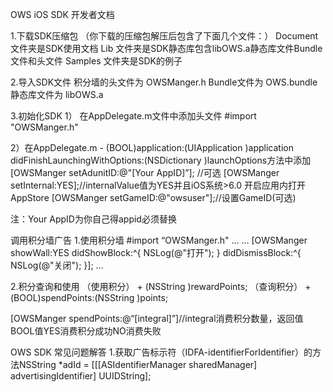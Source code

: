 OWS iOS SDK 开发者文档

1.下载SDK压缩包
（你下载的压缩包解压后包含了下面几个文件：）
Document 文件夹是SDK使用文档
Lib 文件夹是SDK静态库包含libOWS.a静态库文件Bundle文件和头文件 Samples 文件夹是SDK的例子

2.导入SDK文件
积分墙的头文件为 OWSManger.h Bundle文件为 OWS.bundle 静态库文件为 libOWS.a

3.初始化SDK
1） 在AppDelegate.m文件中添加头文件
#import "OWSManger.h"

2）在AppDelegate.m - (BOOL)application:(UIApplication )application didFinishLaunchingWithOptions:(NSDictionary )launchOptions方法中添加
[OWSManger setAdunitID:@"[Your AppID]”]; //可选 [OWSManger setInternal:YES];//internalValue值为YES并且iOS系统>6.0 开启应用内打开AppStore [OWSManger setGameID:@"owsuser"];//设置GameID(可选)

注：Your AppID为你自己得appid必须替换

调用积分墙广告
1.使用积分墙
#import “OWSManger.h" … … [OWSManger showWall:YES didShowBlock:^{ NSLog(@"打开"); } didDismissBlock:^{ NSLog(@"关闭"); }]; …

2.积分查询和使用
（使用积分） + (NSString )rewardPoints; （查询积分） + (BOOL)spendPoints:(NSString )points;

[OWSManger spendPoints:@“[integral]”]//integral消费积分数量，返回值BOOL值YES消费积分成功NO消费失败

OWS SDK 常见问题解答
1.获取广告标示符（IDFA-identifierForIdentifier）的方法NSString *adId = [[[ASIdentifierManager sharedManager] advertisingIdentifier] UUIDString];
